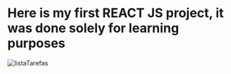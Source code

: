 <h1>Here is my first  REACT JS project, it was done solely for learning purposes</h1>

![listaTarefas](https://github.com/diogosousainf/GestorTarefasReact/assets/139590885/9c3e5709-5943-422a-b1d2-a165aec697cc)




